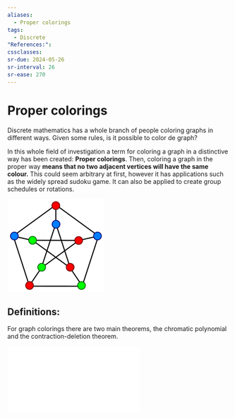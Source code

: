 ```yaml
---
aliases:
  - Proper colorings
tags:
  - Discrete
"References:": 
cssclasses: 
sr-due: 2024-05-26
sr-interval: 26
sr-ease: 270
---
```

# Proper colorings
Discrete mathematics has a whole branch of people coloring graphs in different ways. Given some rules, is it possible to color de graph?

In this whole field of investigation a term for coloring a graph in a distinctive way has been created: **Proper colorings**. Then, coloring a graph in the proper way **means that no two adjacent vertices will have the same colour.** This could seem arbitrary at first, however it has applications such as the widely spread sudoku game. It can also be applied to create group schedules or rotations. 

![Pasted image 20240423102032](../99%20-%20Meta/0.%20Attachments/Pasted%20image%2020240423102032.png)


## Definitions: 

For graph colorings there are two main theorems, the chromatic polynomial and the contraction-deletion theorem. 

![The chromatic polynomial](20240423%20-%20101520%20-%20The%20chromatic%20polynomial.md)